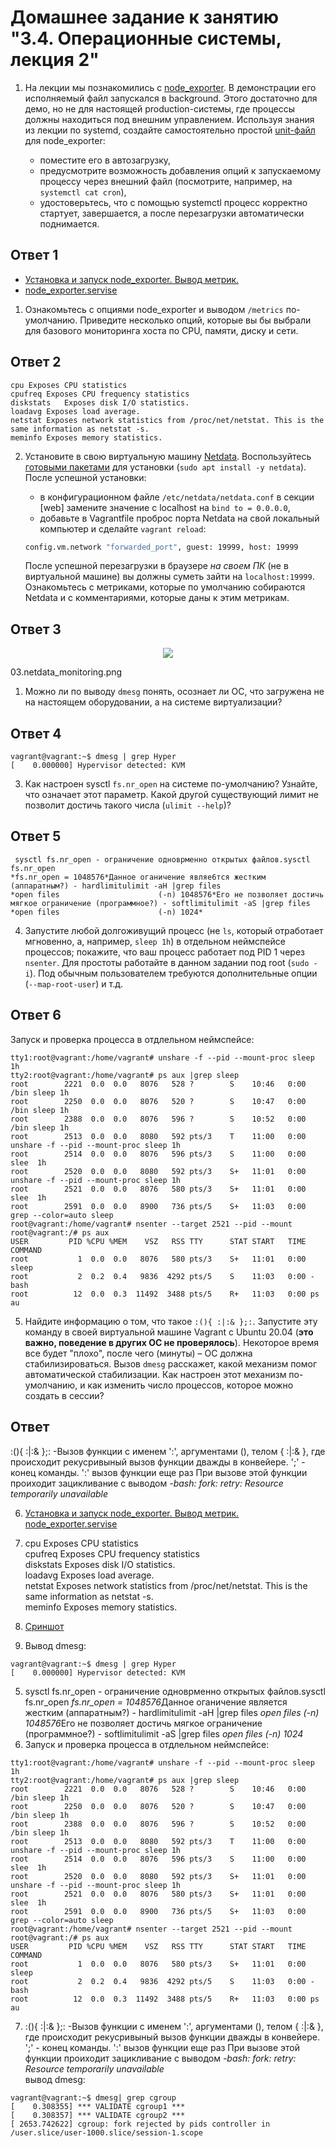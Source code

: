 # Домашнее задание к занятию "3.4. Операционные системы, лекция 2"

1. На лекции мы познакомились с [node_exporter](https://github.com/prometheus/node_exporter/releases). В демонстрации его исполняемый файл запускался в background. Этого достаточно для демо, но не для настоящей production-системы, где процессы должны находиться под внешним управлением. Используя знания из лекции по systemd, создайте самостоятельно простой [unit-файл](https://www.freedesktop.org/software/systemd/man/systemd.service.html) для node_exporter:

    * поместите его в автозагрузку,
    * предусмотрите возможность добавления опций к запускаемому процессу через внешний файл (посмотрите, например, на `systemctl cat cron`),
    * удостоверьтесь, что с помощью systemctl процесс корректно стартует, завершается, а после перезагрузки автоматически поднимается.
## Ответ 1
- [Установка и запуск node_exporter. Вывод метрик.](1.md)
- [node_exporter.servise](node_exporter.servise.md) 

1. Ознакомьтесь с опциями node_exporter и выводом `/metrics` по-умолчанию. Приведите несколько опций, которые вы бы выбрали для базового мониторинга хоста по CPU, памяти, диску и сети.

## Ответ 2
```
cpu	Exposes CPU statistics
cpufreq	Exposes CPU frequency statistics
diskstats	Exposes disk I/O statistics.
loadavg	Exposes load average.
netstat	Exposes network statistics from /proc/net/netstat. This is the same information as netstat -s.
meminfo	Exposes memory statistics.
```

2. Установите в свою виртуальную машину [Netdata](https://github.com/netdata/netdata). Воспользуйтесь [готовыми пакетами](https://packagecloud.io/netdata/netdata/install) для установки (`sudo apt install -y netdata`). После успешной установки:
    * в конфигурационном файле `/etc/netdata/netdata.conf` в секции [web] замените значение с localhost на `bind to = 0.0.0.0`,
    * добавьте в Vagrantfile проброс порта Netdata на свой локальный компьютер и сделайте `vagrant reload`:

    ```bash
    config.vm.network "forwarded_port", guest: 19999, host: 19999
    ```

    После успешной перезагрузки в браузере *на своем ПК* (не в виртуальной машине) вы должны суметь зайти на `localhost:19999`. Ознакомьтесь с метриками, которые по умолчанию собираются Netdata и с комментариями, которые даны к этим метрикам.
## Ответ 3
<p align = center>
<img src = ./03.netdata_monitoring.png >
<p>
03.netdata_monitoring.png

1. Можно ли по выводу `dmesg` понять, осознает ли ОС, что загружена не на настоящем оборудовании, а на системе виртуализации?

## Ответ 4
```
vagrant@vagrant:~$ dmesg | grep Hyper
[    0.000000] Hypervisor detected: KVM
```
3. Как настроен sysctl `fs.nr_open` на системе по-умолчанию? Узнайте, что означает этот параметр. Какой другой существующий лимит не позволит достичь такого числа (`ulimit --help`)?

## Ответ 5
```
 sysctl fs.nr_open - ограничение одноврменно открытых файлов.sysctl fs.nr_open
*fs.nr_open = 1048576*Данное оганичение являе6тся жестким (аппаратным?) - hardlimitulimit -aH |grep files
*open files                      (-n) 1048576*Его не позволяет достичь мягкое ограничение (программное?) - softlimitulimit -aS |grep files
*open files                      (-n) 1024*
```

4. Запустите любой долгоживущий процесс (не `ls`, который отработает мгновенно, а, например, `sleep 1h`) в отдельном неймспейсе процессов; покажите, что ваш процесс работает под PID 1 через `nsenter`. Для простоты работайте в данном задании под root (`sudo -i`). Под обычным пользователем требуются дополнительные опции (`--map-root-user`) и т.д.

## Ответ 6
Запуск и проверка процесса в отдлельном неймспейсе:
```
tty1:root@vagrant:/home/vagrant# unshare -f --pid --mount-proc sleep 1h
tty2:root@vagrant:/home/vagrant# ps aux |grep sleep
root        2221  0.0  0.0   8076   528 ?        S    10:46   0:00 /bin sleep 1h
root        2250  0.0  0.0   8076   520 ?        S    10:47   0:00 /bin sleep 1h
root        2388  0.0  0.0   8076   596 ?        S    10:52   0:00 /bin sleep 1h
root        2513  0.0  0.0   8080   592 pts/3    T    11:00   0:00 unshare -f --pid --mount-proc sleep 1h
root        2514  0.0  0.0   8076   596 pts/3    S    11:00   0:00 slee  1h
root        2520  0.0  0.0   8080   592 pts/3    S+   11:01   0:00 unshare -f --pid --mount-proc sleep 1h
root        2521  0.0  0.0   8076   580 pts/3    S+   11:01   0:00 slee  1h
root        2591  0.0  0.0   8900   736 pts/5    S+   11:03   0:00 grep --color=auto sleep
root@vagrant:/home/vagrant# nsenter --target 2521 --pid --mount
root@vagrant:/# ps aux
USER         PID %CPU %MEM    VSZ   RSS TTY      STAT START   TIME COMMAND
root           1  0.0  0.0   8076   580 pts/3    S+   11:01   0:00 sleep
root           2  0.2  0.4   9836  4292 pts/5    S    11:03   0:00 -bash
root          12  0.0  0.3  11492  3488 pts/5    R+   11:03   0:00 ps au
```

5. Найдите информацию о том, что такое `:(){ :|:& };:`. Запустите эту команду в своей виртуальной машине Vagrant с Ubuntu 20.04 (**это важно, поведение в других ОС не проверялось**). Некоторое время все будет "плохо", после чего (минуты) – ОС должна стабилизироваться. Вызов `dmesg` расскажет, какой механизм помог автоматической стабилизации. Как настроен этот механизм по-умолчанию, и как изменить число процессов, которое можно создать в сессии?
   
## Ответ 
:(){ :|:& };: -Вызов функции с именем ':', аргументами (), телом { :|:& }, где происходит рекусривыный вызов функции дважды в конвейере. ';' - конец команды. ':' вызов функции еще раз При вызове этой функции проиходит зацикливание с выводом  *-bash: fork: retry: Resource temporarily unavailable*

6. [Установка и запуск node_exporter. Вывод метрик.](1.md) <br>[node_exporter.servise](node_exporter.servise.md) 

7. cpu	Exposes CPU statistics<br>
cpufreq	Exposes CPU frequency statistics<br>
diskstats	Exposes disk I/O statistics.<br>
loadavg	Exposes load average.<br>
netstat	Exposes network statistics from /proc/net/netstat. This is the same information as netstat -s.<br>
meminfo	Exposes memory statistics.<br>

3. [Сриншот](https://disk.yandex.ru/i/-oeJmyyhxJB6AA)
4. Вывод dmesg:
```
vagrant@vagrant:~$ dmesg | grep Hyper
[    0.000000] Hypervisor detected: KVM
```
5. sysctl fs.nr_open - ограничение одноврменно открытых файлов.sysctl fs.nr_open
*fs.nr_open = 1048576*Данное оганичение является жестким (аппаратным?) - hardlimitulimit -aH |grep files
*open files                      (-n) 1048576*Его не позволяет достичь мягкое ограничение (программное?) - softlimitulimit -aS |grep files
*open files                      (-n) 1024*
6. Запуск и проверка процесса в отдлельном неймспейсе:
```
tty1:root@vagrant:/home/vagrant# unshare -f --pid --mount-proc sleep 1h
tty2:root@vagrant:/home/vagrant# ps aux |grep sleep
root        2221  0.0  0.0   8076   528 ?        S    10:46   0:00 /bin sleep 1h
root        2250  0.0  0.0   8076   520 ?        S    10:47   0:00 /bin sleep 1h
root        2388  0.0  0.0   8076   596 ?        S    10:52   0:00 /bin sleep 1h
root        2513  0.0  0.0   8080   592 pts/3    T    11:00   0:00 unshare -f --pid --mount-proc sleep 1h
root        2514  0.0  0.0   8076   596 pts/3    S    11:00   0:00 slee  1h
root        2520  0.0  0.0   8080   592 pts/3    S+   11:01   0:00 unshare -f --pid --mount-proc sleep 1h
root        2521  0.0  0.0   8076   580 pts/3    S+   11:01   0:00 slee  1h
root        2591  0.0  0.0   8900   736 pts/5    S+   11:03   0:00 grep --color=auto sleep
root@vagrant:/home/vagrant# nsenter --target 2521 --pid --mount
root@vagrant:/# ps aux
USER         PID %CPU %MEM    VSZ   RSS TTY      STAT START   TIME COMMAND
root           1  0.0  0.0   8076   580 pts/3    S+   11:01   0:00 sleep
root           2  0.2  0.4   9836  4292 pts/5    S    11:03   0:00 -bash
root          12  0.0  0.3  11492  3488 pts/5    R+   11:03   0:00 ps au
```
7. :(){ :|:& };: -Вызов функции с именем ':', аргументами (), телом { :|:& }, где происходит рекусривыный вызов функции дважды в конвейере. ';' - конец команды. ':' вызов функции еще раз При вызове этой функции проиходит зацикливание с выводом  *-bash: fork: retry: Resource temporarily unavailable*<br>
вывод dmesg:
```
vagrant@vagrant:~$ dmesg| grep cgroup
[    0.308355] *** VALIDATE cgroup1 ***
[    0.308357] *** VALIDATE cgroup2 ***
[ 2653.742622] cgroup: fork rejected by pids controller in /user.slice/user-1000.slice/session-1.scope
```